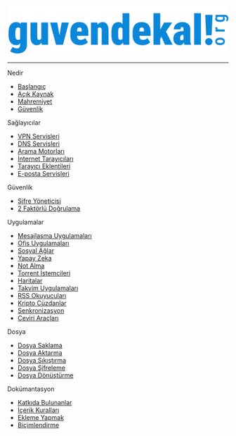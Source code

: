 [![Logo](images/logo.svg)](https://guvendekal.org/#/)

---

<i class="fa-solid fa-thumbtack"></i> Nedir
* [<i class="fa-solid fa-house"></i> Başlangıç](README.md)
* [<i class="fas fa-code"></i> Açık Kaynak](acik-kaynak.md)
* [<i class="fas fa-eye-slash"></i> Mahremiyet](mahremiyet.md)
* [<i class="fa-solid fa-shield"></i> Güvenlik](guvenlik.md)


<i class="fa-solid fa-wrench"></i> Sağlayıcılar
* [<i class="fas fa-server"></i> VPN Servisleri](vpn.md)
* [<i class="fa-solid fa-network-wired"></i> DNS Servisleri](dns.md)
* [<i class="fas fa-search"></i> Arama Motorları](arama-motorlari.md)
* [<i class="fa-solid fa-globe"></i> İnternet Tarayıcıları](internet-tarayicilari.md)
* [<i class="fa-solid fa-plus"></i> Tarayıcı Eklentileri](tarayici-eklentileri.md)
* [<i class="fas fa-envelope"></i> E-posta Servisleri](posta-servisleri.md)


<i class="fa-solid fa-fingerprint"></i> Güvenlik
* [<i class="fas fa-key"></i> Şifre Yöneticisi](sifre-yoneticileri.md)
* [<i class="fa-solid fa-lock"></i> 2 Faktörlü Doğrulama](2-faktorlu-dogrulama.md)


 <i class="fa-solid fa-bars"></i> Uygulamalar
* [<i class="fa-solid fa-paper-plane"></i> Mesajlaşma Uygulamaları](mesajlasma-uygulamalari.md)
* [<i class="fa-solid fa-print"></i> Ofis Uygulamaları](ofis-uygulamalari.md)
* [<i class="fas fa-users"></i> Sosyal Ağlar](sosyal-aglar.md)
* [<i class="fa-solid fa-brain"></i> Yapay Zeka](yapay-zeka.md)
* [<i class="fa-solid fa-clipboard"></i> Not Alma](not-alma.md)
* [<i class="fas fa-download"></i> Torrent İstemcileri](torrent-istemcileri.md)
* [<i class="fa-solid fa-location-dot"></i> Haritalar](haritalar.md)
* [<i class="fas fa-calendar-alt"></i> Takvim Uygulamaları](takvim-uygulamalari.md)
* [<i class="fas fa-rss"></i> RSS Okuyucuları](rss-istemcileri.md)
* [<i class="fas fa-wallet"></i> Kripto Cüzdanlar](kripto-cuzdanlari.md)
* [<i class="fa-solid fa-rotate"></i> Senkronizasyon](senkronizasyon.md)
* [<i class="fa-solid fa-language"></i> Çeviri Araçları](ceviri-araclari.md)


<i class="fa-solid fa-folder-open"></i> Dosya
* [<i class="fa-solid fa-file"></i> Dosya Saklama](dosya-saklama.md)
* [<i class="fas fa-file-upload"></i> Dosya Aktarma](dosya-aktarma.md)
* [<i class="fas fa-file-archive"></i> Dosya Sıkıştırma](dosya-sikistirma.md)
* [<i class="fa-solid fa-file-signature"></i> Dosya Şifreleme](dosya-sifreleme.md)
* [<i class="fa-solid fa-file-export"></i> Dosya Dönüştürme](dosya-donusturme.md)


<i class="fa-solid fa-bookmark"></i> Dokümantasyon
* [<i class="fas fa-user"></i> Katkıda Bulunanlar](katkida-bulunanlar.md)
* [<i class="fas fa-file-alt"></i> İçerik Kuralları](icerik-kurallari.md)
* [<i class="fas fa-pencil-alt"></i> Ekleme Yapmak](ekleme.md)
* [<i class="fas fa-text-width"></i> Biçimlendirme](bicimlendirme.md)
